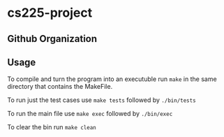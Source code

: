 # cs225-project

## Github Organization

## Usage

To compile and turn the program into an executuble run `make` in the same directory that contains the MakeFile.

To run just the test cases use `make tests` followed by `./bin/tests`

To run the main file use `make exec` followed by `./bin/exec`

To clear the bin run `make clean`
